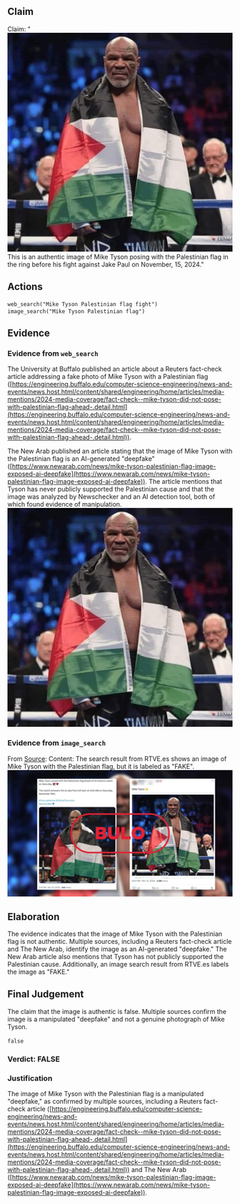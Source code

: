 ## Claim
Claim: "![image 17](media/22.jpg) This is an authentic image of Mike Tyson posing with the Palestinian flag in the ring before his fight against Jake Paul on November, 15, 2024."

## Actions
```
web_search("Mike Tyson Palestinian flag fight")
image_search("Mike Tyson Palestinian flag")
```

## Evidence
### Evidence from `web_search`
The University at Buffalo published an article about a Reuters fact-check article addressing a fake photo of Mike Tyson with a Palestinian flag ([https://engineering.buffalo.edu/computer-science-engineering/news-and-events/news.host.html/content/shared/engineering/home/articles/media-mentions/2024-media-coverage/fact-check--mike-tyson-did-not-pose-with-palestinian-flag-ahead-.detail.html](https://engineering.buffalo.edu/computer-science-engineering/news-and-events/news.host.html/content/shared/engineering/home/articles/media-mentions/2024-media-coverage/fact-check--mike-tyson-did-not-pose-with-palestinian-flag-ahead-.detail.html)).

The New Arab published an article stating that the image of Mike Tyson with the Palestinian flag is an AI-generated "deepfake" ([https://www.newarab.com/news/mike-tyson-palestinian-flag-image-exposed-ai-deepfake](https://www.newarab.com/news/mike-tyson-palestinian-flag-image-exposed-ai-deepfake)). The article mentions that Tyson has never publicly supported the Palestinian cause and that the image was analyzed by Newschecker and an AI detection tool, both of which found evidence of manipulation. ![image 17](media/22.jpg)


### Evidence from `image_search`
From [Source](https://www.rtve.es/noticias/20241118/exboxeador-mike-tyson-no-posa-bandera-palestina-imagenes-creadas-ia/16335603.shtml): 
Content: The search result from RTVE.es shows an image of Mike Tyson with the Palestinian flag, but it is labeled as "FAKE". ![image 12590](media/2025-08-31_14-23-1756650192-433267.jpg)


## Elaboration
The evidence indicates that the image of Mike Tyson with the Palestinian flag is not authentic. Multiple sources, including a Reuters fact-check article and The New Arab, identify the image as an AI-generated "deepfake." The New Arab article also mentions that Tyson has not publicly supported the Palestinian cause. Additionally, an image search result from RTVE.es labels the image as "FAKE."


## Final Judgement
The claim that the image is authentic is false. Multiple sources confirm the image is a manipulated "deepfake" and not a genuine photograph of Mike Tyson.

`false`

### Verdict: FALSE

### Justification
The image of Mike Tyson with the Palestinian flag is a manipulated "deepfake," as confirmed by multiple sources, including a Reuters fact-check article ([https://engineering.buffalo.edu/computer-science-engineering/news-and-events/news.host.html/content/shared/engineering/home/articles/media-mentions/2024-media-coverage/fact-check--mike-tyson-did-not-pose-with-palestinian-flag-ahead-.detail.html](https://engineering.buffalo.edu/computer-science-engineering/news-and-events/news.host.html/content/shared/engineering/home/articles/media-mentions/2024-media-coverage/fact-check--mike-tyson-did-not-pose-with-palestinian-flag-ahead-.detail.html)) and The New Arab ([https://www.newarab.com/news/mike-tyson-palestinian-flag-image-exposed-ai-deepfake](https://www.newarab.com/news/mike-tyson-palestinian-flag-image-exposed-ai-deepfake)).
